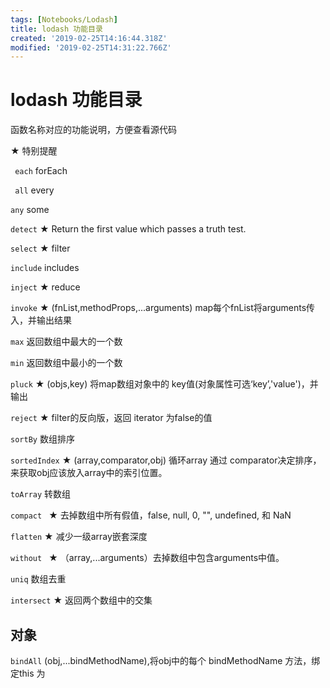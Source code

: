 ```yaml
---
tags: [Notebooks/Lodash]
title: lodash 功能目录
created: '2019-02-25T14:16:44.318Z'
modified: '2019-02-25T14:31:22.766Z'
---
```


# lodash 功能目录

函数名称对应的功能说明，方便查看源代码

**★** 特别提醒

` each` forEach

` all`  every

` any ` some

`detect` ★ Return the first value which passes a truth test.

`select` ★ filter

`include` includes

`inject` ★ reduce

`invoke` ★ (fnList,methodProps,...arguments) map每个fnList将arguments传入，并输出结果

`max` 返回数组中最大的一个数

`min` 返回数组中最小的一个数

`pluck` ★ (objs,key) 将map数组对象中的 key值(对象属性可选‘key’,'value')，并输出

`reject` ★  filter的反向版，返回 iterator 为false的值

`sortBy` 数组排序

`sortedIndex` ★  (array,comparator,obj)  循环array 通过 comparator决定排序，来获取obj应该放入array中的索引位置。

`toArray`  转数组

`compact ` ★ 去掉数组中所有假值，false, null, 0, "", undefined, 和 NaN

`flatten`  ★ 减少一级array嵌套深度

`without ` ★ （array,...arguments）去掉数组中包含arguments中值。

`uniq` 数组去重

`intersect` ★ 返回两个数组中的交集 


## 对象

`bindAll`  (obj,...bindMethodName),将obj中的每个 bindMethodName 方法，绑定this 为
